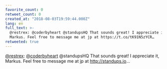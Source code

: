 ```yaml
---
favorite_count: 0
retweet_count: 0
created_at: "2018-08-03T19:59:44.000Z"
lang: en
full_text: >-
  @restrex: @coderbyheart @standupsHQ That sounds great! I appreciate it,
  Markus. Feel free to message me at jp at https://t.co/tK91N5zYCR…
retweeted: true
---
```


[@restrex](https://twitter.com/restrex):
[@coderbyheart](https://twitter.com/coderbyheart) @standupsHQ That sounds great!
I appreciate it, Markus. Feel free to message me at jp at <http://standups.io>…
